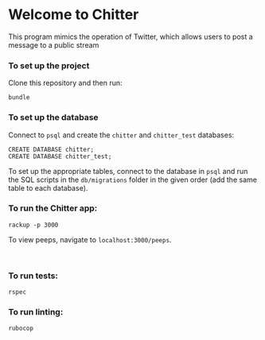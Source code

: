 
# Welcome to Chitter

This program mimics the operation of Twitter, which allows users to post a message to a public stream

### To set up the project

Clone this repository and then run:
```
bundle
```

### To set up the database

Connect to `psql` and create the `chitter` and `chitter_test` databases:

```
CREATE DATABASE chitter;
CREATE DATABASE chitter_test;
```

To set up the appropriate tables, connect to the database in `psql` and run the SQL scripts in the `db/migrations` folder in the given order (add the same table to each database).

### To run the Chitter app:

```
rackup -p 3000
```  

To view peeps, navigate to `localhost:3000/peeps`.

<br>

### To run tests:

```
rspec
```

### To run linting:

```
rubocop
```
